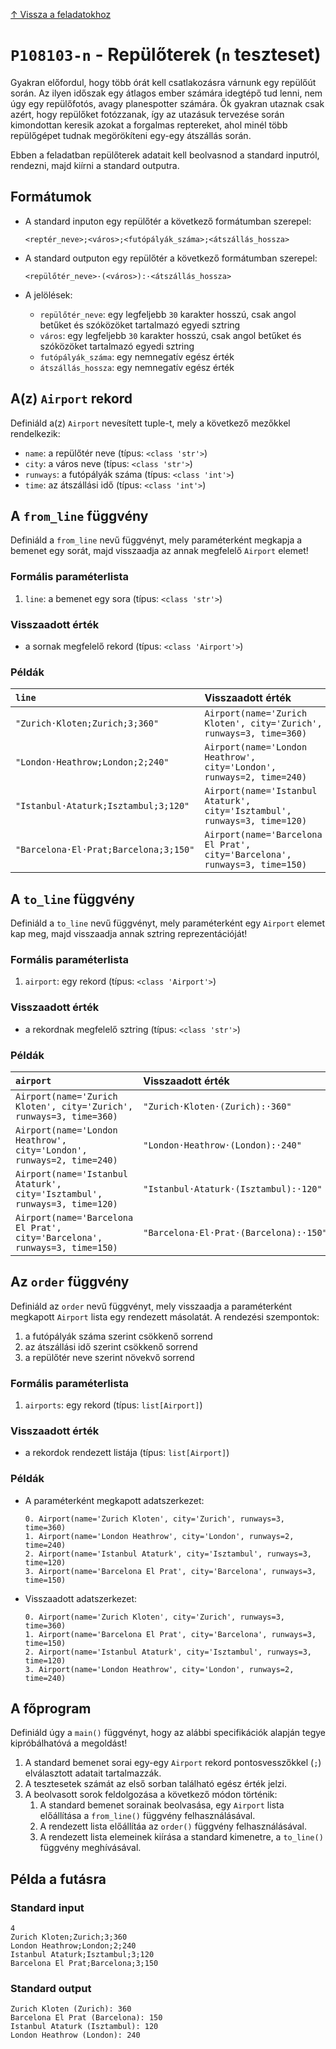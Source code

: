[↑ Vissza a feladatokhoz](./README.md)

# `P108103-n` - Repülőterek (`n` teszteset)


Gyakran előfordul, hogy több órát kell csatlakozásra várnunk egy repülőút során. Az ilyen időszak egy átlagos ember 
számára idegtépő tud lenni, nem úgy egy repülőfotós, avagy planespotter számára. Ők gyakran utaznak csak azért, hogy 
repülőket fotózzanak, így az utazásuk tervezése során kimondottan keresik azokat a forgalmas reptereket, ahol minél 
több repülőgépet tudnak megörökíteni egy-egy átszállás során.

Ebben a feladatban repülőterek adatait kell beolvasnod a standard inputról, rendezni, majd kiírni a standard outputra.


## Formátumok


* A standard inputon egy repülőtér a következő formátumban szerepel:

    ```
    <reptér_neve>;<város>;<futópályák_száma>;<átszállás_hossza>
    ```

* A standard outputon egy repülőtér a következő formátumban szerepel:

    ```
    <repülőtér_neve>·(<város>):·<átszállás_hossza>
    ```

* A jelölések:

    * `repülőtér_neve`: egy legfeljebb `30` karakter hosszú, csak angol betűket és szóközöket tartalmazó egyedi sztring
    * `város`: egy legfeljebb `30` karakter hosszú, csak angol betűket és szóközöket tartalmazó egyedi sztring
    * `futópályák_száma`: egy nemnegatív egész érték
    * `átszállás_hossza`: egy nemnegatív egész érték


## A(z) `Airport` rekord

Definiáld a(z) `Airport` nevesített tuple-t, mely a következő mezőkkel rendelkezik:

* `name`: a repülőtér neve (típus: `<class 'str'>`)
* `city`: a város neve (típus: `<class 'str'>`)
* `runways`: a futópályák száma (típus: `<class 'int'>`)
* `time`: az átszállási idő (típus: `<class 'int'>`)

## A `from_line` függvény

Definiáld a `from_line` nevű függvényt, mely paraméterként megkapja a bemenet egy sorát, majd visszaadja az annak megfelelő `Airport` elemet!

### Formális paraméterlista

1. `line`: a bemenet egy sora (típus: `<class 'str'>`)

### Visszaadott érték

* a sornak megfelelő rekord (típus: `<class 'Airport'>`)

### Példák

| `line` | Visszaadott érték | 
| :--- | :--- | 
| `"Zurich·Kloten;Zurich;3;360"` | `Airport(name='Zurich Kloten', city='Zurich', runways=3, time=360)` |
| `"London·Heathrow;London;2;240"` | `Airport(name='London Heathrow', city='London', runways=2, time=240)` |
| `"Istanbul·Ataturk;Isztambul;3;120"` | `Airport(name='Istanbul Ataturk', city='Isztambul', runways=3, time=120)` |
| `"Barcelona·El·Prat;Barcelona;3;150"` | `Airport(name='Barcelona El Prat', city='Barcelona', runways=3, time=150)` |

## A `to_line` függvény

Definiáld a `to_line` nevű függvényt, mely paraméterként egy `Airport` elemet kap meg, majd visszaadja annak sztring reprezentációját!

### Formális paraméterlista

1. `airport`: egy rekord (típus: `<class 'Airport'>`)

### Visszaadott érték

* a rekordnak megfelelő sztring (típus: `<class 'str'>`)

### Példák

| `airport` | Visszaadott érték | 
| :--- | :--- | 
| `Airport(name='Zurich Kloten', city='Zurich', runways=3, time=360)` | `"Zurich·Kloten·(Zurich):·360"` |
| `Airport(name='London Heathrow', city='London', runways=2, time=240)` | `"London·Heathrow·(London):·240"` |
| `Airport(name='Istanbul Ataturk', city='Isztambul', runways=3, time=120)` | `"Istanbul·Ataturk·(Isztambul):·120"` |
| `Airport(name='Barcelona El Prat', city='Barcelona', runways=3, time=150)` | `"Barcelona·El·Prat·(Barcelona):·150"` |

## Az `order` függvény

Definiáld az `order` nevű függvényt, mely visszaadja a paraméterként megkapott `Airport` lista egy rendezett másolatát. A rendezési szempontok:

1. a futópályák száma szerint csökkenő sorrend
1. az átszállási idő szerint csökkenő sorrend
1. a repülőtér neve szerint növekvő sorrend

### Formális paraméterlista

1. `airports`: egy rekord (típus: `list[Airport]`)

### Visszaadott érték

* a rekordok rendezett listája (típus: `list[Airport]`)

### Példák


* A paraméterként megkapott adatszerkezet:

    ```
	0. Airport(name='Zurich Kloten', city='Zurich', runways=3, time=360)
	1. Airport(name='London Heathrow', city='London', runways=2, time=240)
	2. Airport(name='Istanbul Ataturk', city='Isztambul', runways=3, time=120)
	3. Airport(name='Barcelona El Prat', city='Barcelona', runways=3, time=150)
    ```

* Visszaadott adatszerkezet:

    ```
	0. Airport(name='Zurich Kloten', city='Zurich', runways=3, time=360)
	1. Airport(name='Barcelona El Prat', city='Barcelona', runways=3, time=150)
	2. Airport(name='Istanbul Ataturk', city='Isztambul', runways=3, time=120)
	3. Airport(name='London Heathrow', city='London', runways=2, time=240)
    ```


## A főprogram

Definiáld úgy a `main()` függvényt, hogy az alábbi specifikációk alapján tegye kipróbálhatóvá a megoldást!

1. A standard bemenet sorai egy-egy `Airport` rekord pontosvesszőkkel (`;`) elválasztott adatait tartalmazzák.
1. A tesztesetek számát az első sorban található egész érték jelzi.
1. A beolvasott sorok feldolgozása a következő módon történik:
   1. A standard bemenet sorainak beolvasása, egy `Airport` lista előállítása a `from_line()` függvény felhasználásával.
   1. A rendezett lista előállítáa az `order()` függvény felhasználásával.
   1. A rendezett lista elemeinek kiírása a standard kimenetre, a `to_line()` függvény meghívásával.

## Példa a futásra

### Standard input

```
4
Zurich Kloten;Zurich;3;360
London Heathrow;London;2;240
Istanbul Ataturk;Isztambul;3;120
Barcelona El Prat;Barcelona;3;150
```

### Standard output

```
Zurich Kloten (Zurich): 360
Barcelona El Prat (Barcelona): 150
Istanbul Ataturk (Isztambul): 120
London Heathrow (London): 240
```